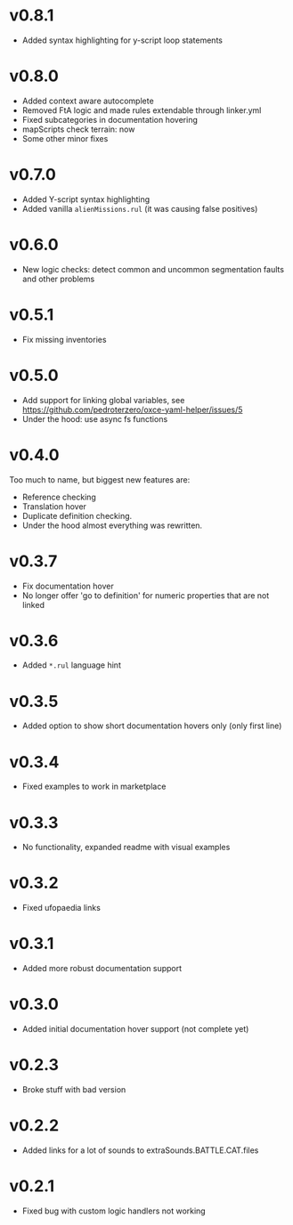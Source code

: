 # v0.8.1
- Added syntax highlighting for y-script loop statements

# v0.8.0
- Added context aware autocomplete
- Removed FtA logic and made rules extendable through linker.yml
- Fixed subcategories in documentation hovering
- mapScripts check terrain: now
- Some other minor fixes

# v0.7.0
- Added Y-script syntax highlighting
- Added vanilla `alienMissions.rul` (it was causing false positives)

# v0.6.0
- New logic checks: detect common and uncommon segmentation faults and other problems

# v0.5.1
- Fix missing inventories

# v0.5.0
- Add support for linking global variables, see https://github.com/pedroterzero/oxce-yaml-helper/issues/5
- Under the hood: use async fs functions

# v0.4.0
Too much to name, but biggest new features are:
- Reference checking
- Translation hover
- Duplicate definition checking.
- Under the hood almost everything was rewritten.

# v0.3.7
- Fix documentation hover
- No longer offer 'go to definition' for numeric properties that are not linked

# v0.3.6
- Added `*.rul` language hint

# v0.3.5
- Added option to show short documentation hovers only (only first line)

# v0.3.4
- Fixed examples to work in marketplace

# v0.3.3
- No functionality, expanded readme with visual examples

# v0.3.2
- Fixed ufopaedia links

# v0.3.1
- Added more robust documentation support

# v0.3.0
- Added initial documentation hover support (not complete yet)

# v0.2.3
- Broke stuff with bad version

# v0.2.2
- Added links for a lot of sounds to extraSounds.BATTLE.CAT.files

# v0.2.1
- Fixed bug with custom logic handlers not working